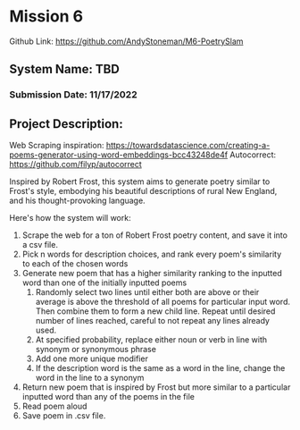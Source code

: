 # Mission 6
Github Link: https://github.com/AndyStoneman/M6-PoetrySlam

## System Name: TBD
### Submission Date: 11/17/2022

## Project Description:

Web Scraping inspiration: https://towardsdatascience.com/creating-a-poems-generator-using-word-embeddings-bcc43248de4f
Autocorrect: https://github.com/filyp/autocorrect

Inspired by Robert Frost, this system aims to generate poetry similar to Frost's style, 
embodying his beautiful descriptions of rural New England, and his thought-provoking
language. 

Here's how the system will work:
1) Scrape the web for a ton of Robert Frost poetry content, and save it into a csv file. 
2) Pick n words for description choices, and rank every poem's similarity to each of the chosen words
3) Generate new poem that has a higher similarity ranking to the inputted word than one of the initially inputted poems
   1) Randomly select two lines until either both are above or their average is above the threshold of all poems for 
   particular input word. Then combine them to form a new child line. Repeat until desired number of lines reached, 
   careful to not repeat any lines already used. 
   2) At specified probability, replace either noun or verb in line with synonym or synonymous phrase
   3) Add one more unique modifier 
   4) If the description word is the same as a word in the line, change the word in the line to a synonym
4) Return new poem that is inspired by Frost but more similar to a particular inputted word than any of the poems in the file
5) Read poem aloud
6) Save poem in .csv file. 
